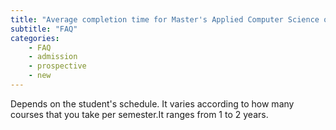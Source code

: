 ```yaml
---
title: "Average completion time for Master's Applied Computer Science online program?"
subtitle: "FAQ"
categories:
    - FAQ
    - admission
    - prospective
    - new
---
```

Depends on the student's schedule. It varies according to how many courses that you take per semester.It ranges from 1 to 2 years. 